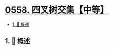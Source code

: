 # [0558. 四叉树交集【中等】](https://github.com/tnotesjs/TNotes.leetcode/tree/main/notes/0558.%20%E5%9B%9B%E5%8F%89%E6%A0%91%E4%BA%A4%E9%9B%86%E3%80%90%E4%B8%AD%E7%AD%89%E3%80%91)

<!-- region:toc -->

- [1. 📝 概述](#1--概述)

<!-- endregion:toc -->

## 1. 📝 概述
